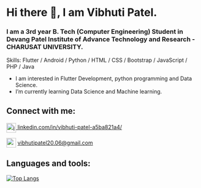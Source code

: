 # Hi there 👋, I am  Vibhuti Patel.
<!-- ![](https://image.freepik.com/free-vector/programmer-decorative-illustration-isometric-design_23-2148250395.jpg) -->

### I am a 3rd year B. Tech (Computer Engineering) Student in Devang Patel Institute of Advance Technology and Research - CHARUSAT UNIVERSITY.

Skills: Flutter / Android / Python / HTML / CSS / Bootstrap / JavaScript / PHP / Java

-  I am interested in Flutter Development, python programming and Data Science. 
-  I’m currently learning Data Science and Machine learning.

## Connect with me:

<a href="linkedin.com/in/vibhuti-patel-a5ba821a4/" style="line-height:25px;vertical-align:middle"><img style="vertical-align:middle;display:inline-block" src='https://cdn1.iconfinder.com/data/icons/logotypes/32/square-linkedin-512.png' alt='linkedin' height='25'> linkedin.com/in/vibhuti-patel-a5ba821a4/</a>

<img  style="vertical-align:middle;" src='https://cdn3.iconfinder.com/data/icons/blue-magic/256/email.png' alt='email' height='25'> <span style="vertical-align:middle;">vibhutipatel20.06@gmail.com<span>

## Languages and tools:

[![Top Langs](https://github-readme-stats.vercel.app/api/top-langs/?username=vibhutipatel222)](https://github.com/anuraghazra/github-readme-stats)

<!--
![GitHub stats](https://github-readme-stats.vercel.app/api?username=vibhutipatel222&show_icons=true)  

![GitHub Activity Graph](https://activity-graph.herokuapp.com/graph?username=vibhutipatel222)  



-->
